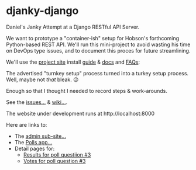 # djanky-django
Daniel's Janky Attempt at a Django RESTful API Server.

We want to prototype a "container-ish" setup for Hobson's forthcoming Python-based REST API. We'll run this mini-project to avoid wasting his time on DevOps type issues, and to document this proces for future streamlining.

We'll use the [project site](https://www.djangoproject.com/) install [guide](https://docs.djangoproject.com/en/2.2/intro/install/) & [docs](https://docs.djangoproject.com/en/2.2/topics/install/) and [FAQs](https://docs.djangoproject.com/en/2.2/faq/install/#faq-python-version-support):

The advertised "turnkey setup" process turned into a turkey setup process.  Well, maybe not _that_ bleak.  :wink:  

Enough so that I thought I needed to record steps & work-arounds. 

See the [issues...](https://github.com/mindcurrent/djanky-django/issues) & [wiki...](https://github.com/mindcurrent/djanky-django/wiki/Djanky-Django-World-HQ).

The website under development runs at http://localhost:8000

Here are links to:
- The [admin sub-site...](http://localhost:8000/admin/)
- The [Polls app...](http://localhost:8000/polls/)
- Detail pages for:
    - [Results for poll questiion #3](http://localhost:8000/polls/3/results/)
    - [Votes for poll question #3](http://localhost:8000/polls/3/vote/)

